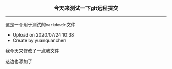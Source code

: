  ### <center>今天来测试一下git远程提交
 
 ---------
 
 这是一个用于测试的`markdowdn`文件
 + Upload on 2020/07/24 10:38
 + Create by yuanquanchen
 
我今天又修改了一点我文件

这边也添加了